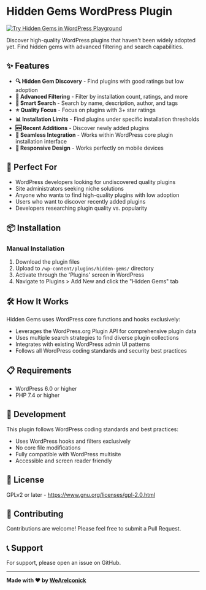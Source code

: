 # Hidden Gems WordPress Plugin

[![Try Hidden Gems in WordPress Playground](https://img.shields.io/badge/Try%20in%20Playground-WordPress%20Playground-blue?style=for-the-badge)](https://playground.wordpress.net/#?blueprint-url=https://github.com/WeAreIconick/hidden-gems/raw/main/blueprint.json)

Discover high-quality WordPress plugins that haven't been widely adopted yet. Find hidden gems with advanced filtering and search capabilities.

## ✨ Features

- **🔍 Hidden Gem Discovery** - Find plugins with good ratings but low adoption
- **🎯 Advanced Filtering** - Filter by installation count, ratings, and more
- **🔎 Smart Search** - Search by name, description, author, and tags
- **⭐ Quality Focus** - Focus on plugins with 3+ star ratings
- **📊 Installation Limits** - Find plugins under specific installation thresholds
- **🆕 Recent Additions** - Discover newly added plugins
- **🎨 Seamless Integration** - Works within WordPress core plugin installation interface
- **📱 Responsive Design** - Works perfectly on mobile devices

## 🎯 Perfect For

- WordPress developers looking for undiscovered quality plugins
- Site administrators seeking niche solutions
- Anyone who wants to find high-quality plugins with low adoption
- Users who want to discover recently added plugins
- Developers researching plugin quality vs. popularity

## 📦 Installation

### Manual Installation
1. Download the plugin files
2. Upload to `/wp-content/plugins/hidden-gems/` directory
3. Activate through the 'Plugins' screen in WordPress
4. Navigate to Plugins > Add New and click the "Hidden Gems" tab

## 🛠️ How It Works

Hidden Gems uses WordPress core functions and hooks exclusively:
- Leverages the WordPress.org Plugin API for comprehensive plugin data
- Uses multiple search strategies to find diverse plugin collections
- Integrates with existing WordPress admin UI patterns
- Follows all WordPress coding standards and security best practices

## 📋 Requirements

- WordPress 6.0 or higher
- PHP 7.4 or higher

## 🔧 Development

This plugin follows WordPress coding standards and best practices:
- Uses WordPress hooks and filters exclusively
- No core file modifications
- Fully compatible with WordPress multisite
- Accessible and screen reader friendly

## 📄 License

GPLv2 or later - https://www.gnu.org/licenses/gpl-2.0.html

## 🤝 Contributing

Contributions are welcome! Please feel free to submit a Pull Request.

## 📞 Support

For support, please open an issue on GitHub.

---

**Made with ❤️ by [WeAreIconick](https://github.com/WeAreIconick)**
